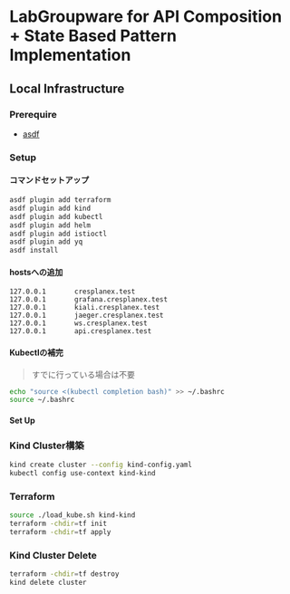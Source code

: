 # LabGroupware for API Composition + State Based Pattern Implementation

## Local Infrastructure

### Prerequire
- [asdf](./setup_asdf.md)

### Setup
#### コマンドセットアップ
``` sh
asdf plugin add terraform
asdf plugin add kind
asdf plugin add kubectl
asdf plugin add helm
asdf plugin add istioctl
asdf plugin add yq
asdf install
```

#### hostsへの追加
```
127.0.0.1       cresplanex.test
127.0.0.1       grafana.cresplanex.test
127.0.0.1       kiali.cresplanex.test
127.0.0.1       jaeger.cresplanex.test
127.0.0.1       ws.cresplanex.test
127.0.0.1       api.cresplanex.test
```

#### Kubectlの補完
> すでに行っている場合は不要
``` sh
echo "source <(kubectl completion bash)" >> ~/.bashrc
source ~/.bashrc
```

#### Set Up

### Kind Cluster構築

``` sh
kind create cluster --config kind-config.yaml
kubectl config use-context kind-kind
```

### Terraform

``` sh
source ./load_kube.sh kind-kind
terraform -chdir=tf init
terraform -chdir=tf apply
```

### Kind Cluster Delete

``` sh
terraform -chdir=tf destroy
kind delete cluster
```